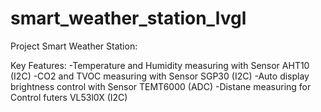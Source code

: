 # smart_weather_station_lvgl

Project Smart Weather Station: 

Key Features: 
-Temperature and Humidity measuring with Sensor AHT10 (I2C) 
-CO2 and TVOC measuring with Sensor SGP30 (I2C)
-Auto display brightness control with Sensor TEMT6000 (ADC)
-Distane measuring for Control futers VL53l0X (I2C)

